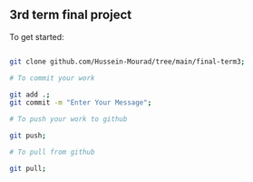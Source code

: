 ## 3rd term final project

To get started:

```bash

git clone github.com/Hussein-Mourad/tree/main/final-term3;

# To commit your work

git add .;
git commit -m "Enter Your Message";

# To push your work to github

git push;

# To pull from github

git pull;

```
